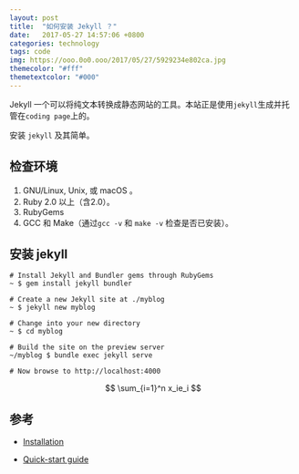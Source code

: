 ```yaml
---
layout: post
title:  "如何安装 Jekyll ？"
date:   2017-05-27 14:57:06 +0800
categories: technology
tags: code
img: https://ooo.0o0.ooo/2017/05/27/5929234e802ca.jpg
themecolor: "#fff"
themetextcolor: "#000"
---
```


Jekyll 一个可以将纯文本转换成静态网站的工具。本站正是使用`jekyll`生成并托管在`coding page`上的。

安装 `jekyll` 及其简单。

## 检查环境

1. GNU/Linux, Unix, 或 macOS 。
2. Ruby 2.0 以上（含2.0）。
3. RubyGems
4. GCC 和 Make（通过`gcc -v` 和 `make -v` 检查是否已安装）。

## 安装 jekyll

```shell
# Install Jekyll and Bundler gems through RubyGems
~ $ gem install jekyll bundler

# Create a new Jekyll site at ./myblog
~ $ jekyll new myblog

# Change into your new directory
~ $ cd myblog

# Build the site on the preview server
~/myblog $ bundle exec jekyll serve

# Now browse to http://localhost:4000
```

$$
\sum_{i=1}^n x_ie_i
$$

## 参考

* [Installation](https://jekyllrb.com/docs/installation/)

* [Quick-start guide](https://jekyllrb.com/docs/quickstart/)